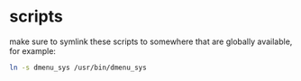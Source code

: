 # scripts

make sure to symlink these scripts to somewhere that are globally available, for example:
```bash
ln -s dmenu_sys /usr/bin/dmenu_sys
```
